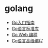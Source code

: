 # golang

- [Go入门指南](https://github.com/unknwon/the-way-to-go_ZH_CN)
- [Go语言标准库](https://github.com/polaris1119/The-Golang-Standard-Library-by-Example)
- [Go Web 编程](https://github.com/astaxie/build-web-application-with-golang)
- [Go语言高级编程](https://github.com/chai2010/advanced-go-programming-book)
